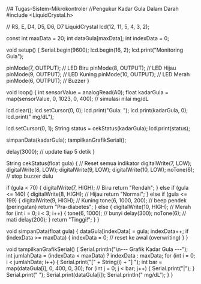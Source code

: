 //# Tugas-Sistem-Mikrokontroler
//Pengukur Kadar Gula Dalam Darah
#include <LiquidCrystal.h>

// RS, E, D4, D5, D6, D7
LiquidCrystal lcd(12, 11, 5, 4, 3, 2);

const int maxData = 20;
int dataGula[maxData];
int indexData = 0;

void setup() {
  Serial.begin(9600);
  lcd.begin(16, 2);
  lcd.print("Monitoring Gula");

  pinMode(7, OUTPUT); // LED Biru
  pinMode(8, OUTPUT); // LED Hijau
  pinMode(9, OUTPUT); // LED Kuning
  pinMode(10, OUTPUT); // LED Merah
  pinMode(6, OUTPUT); // Buzzer
}

void loop() {
  int sensorValue = analogRead(A0);
  float kadarGula = map(sensorValue, 0, 1023, 0, 400); // simulasi nilai mg/dL

  lcd.clear();
  lcd.setCursor(0, 0);
  lcd.print("Gula: ");
  lcd.print(kadarGula, 0);
  lcd.print(" mg/dL");

  lcd.setCursor(0, 1);
  String status = cekStatus(kadarGula);
  lcd.print(status);

  simpanData(kadarGula);
  tampilkanGrafikSerial();

  delay(3000); // update tiap 5 detik
}

String cekStatus(float gula) {
  // Reset semua indikator
  digitalWrite(7, LOW);
  digitalWrite(8, LOW);
  digitalWrite(9, LOW);
  digitalWrite(10, LOW);
  noTone(6); // stop buzzer dulu

  if (gula < 70) {
    digitalWrite(7, HIGH); // Biru
    return "Rendah";
  } else if (gula <= 140) {
    digitalWrite(8, HIGH); // Hijau
    return "Normal";
  } else if (gula <= 199) {
    digitalWrite(9, HIGH); // Kuning
    tone(6, 1000, 200);     // beep pendek (peringatan)
    return "Pra-diabetes";
  } else {
    digitalWrite(10, HIGH); // Merah
    for (int i = 0; i < 3; i++) {
      tone(6, 1000);  // bunyi
      delay(300);
      noTone(6);      // mati
      delay(200);
    }
    return "Tinggi!";
  }
}

void simpanData(float gula) {
  dataGula[indexData] = gula;
  indexData++;
  if (indexData >= maxData) {
    indexData = 0; // reset ke awal (overwriting)
  }
}

void tampilkanGrafikSerial() {
  Serial.println("\n--- Grafik Kadar Gula ---");
  int jumlahData = (indexData < maxData) ? indexData : maxData;
  for (int i = 0; i < jumlahData; i++) {
    Serial.print("[" + String(i) + "] ");
    int bar = map(dataGula[i], 0, 400, 0, 30);
    for (int j = 0; j < bar; j++) {
      Serial.print("|");
    }
    Serial.print(" ");
    Serial.print(dataGula[i]);
    Serial.println(" mg/dL");
  }
}

